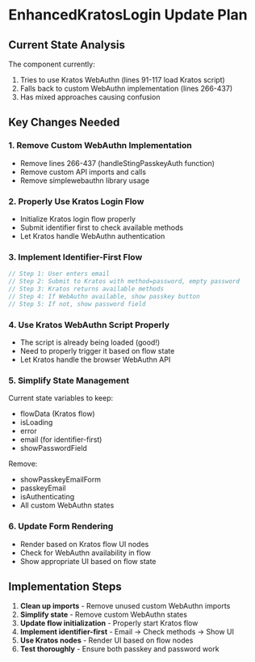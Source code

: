 # EnhancedKratosLogin Update Plan

## Current State Analysis
The component currently:
1. Tries to use Kratos WebAuthn (lines 91-117 load Kratos script)
2. Falls back to custom WebAuthn implementation (lines 266-437)
3. Has mixed approaches causing confusion

## Key Changes Needed

### 1. Remove Custom WebAuthn Implementation
- Remove lines 266-437 (handleStingPasskeyAuth function)
- Remove custom API imports and calls
- Remove simplewebauthn library usage

### 2. Properly Use Kratos Login Flow
- Initialize Kratos login flow properly
- Submit identifier first to check available methods
- Let Kratos handle WebAuthn authentication

### 3. Implement Identifier-First Flow
```javascript
// Step 1: User enters email
// Step 2: Submit to Kratos with method=password, empty password
// Step 3: Kratos returns available methods
// Step 4: If WebAuthn available, show passkey button
// Step 5: If not, show password field
```

### 4. Use Kratos WebAuthn Script Properly
- The script is already being loaded (good!)
- Need to properly trigger it based on flow state
- Let Kratos handle the browser WebAuthn API

### 5. Simplify State Management
Current state variables to keep:
- flowData (Kratos flow)
- isLoading
- error
- email (for identifier-first)
- showPasswordField

Remove:
- showPasskeyEmailForm
- passkeyEmail
- isAuthenticating
- All custom WebAuthn states

### 6. Update Form Rendering
- Render based on Kratos flow UI nodes
- Check for WebAuthn availability in flow
- Show appropriate UI based on flow state

## Implementation Steps

1. **Clean up imports** - Remove unused custom WebAuthn imports
2. **Simplify state** - Remove custom WebAuthn states
3. **Update flow initialization** - Properly start Kratos flow
4. **Implement identifier-first** - Email → Check methods → Show UI
5. **Use Kratos nodes** - Render UI based on flow nodes
6. **Test thoroughly** - Ensure both passkey and password work